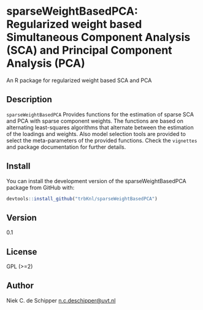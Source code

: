 # sparseWeightBasedPCA: Regularized weight based Simultaneous Component Analysis (SCA) and Principal Component Analysis (PCA)
An R package for regularized weight based SCA and PCA 

## Description
`sparseWeightBasedPCA` Provides functions for the estimation of sparse SCA and PCA with sparse component weights.
    The functions are based on alternating least-squares algorithms that alternate between the estimation of the loadings and weights.
    Also model selection tools are provided to select the meta-parameters of the provided functions.
    Check the ```vignettes``` and package documentation for further details.

## Install
You can install the development version of the sparseWeightBasedPCA package from GitHub with:

``` r
devtools::install_github("trbKnl/sparseWeightBasedPCA")
```

## Version
0.1

## License
GPL (>=2)

## Author
 Niek C. de Schipper <n.c.deschipper@uvt.nl>
